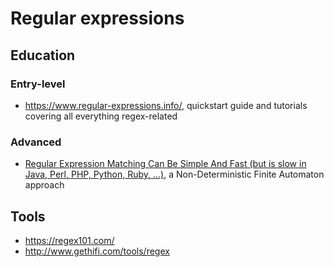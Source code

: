 # Regular expressions
## Education
### Entry-level
- https://www.regular-expressions.info/, quickstart guide and tutorials covering all everything regex-related
### Advanced
- [Regular Expression Matching Can Be Simple And Fast 
(but is slow in Java, Perl, PHP, Python, Ruby, ...)](https://swtch.com/~rsc/regexp/regexp1.html), a Non-Deterministic Finite Automaton approach

## Tools
- https://regex101.com/
- http://www.gethifi.com/tools/regex
